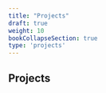 ```yaml
---
title: "Projects"
draft: true
weight: 10
bookCollapseSection: true
type: 'projects'
---
```


## Projects